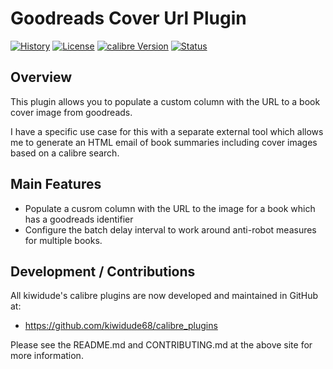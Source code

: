 # Goodreads Cover Url Plugin
[![History][changelog-image]][changelog-url] 
[![License][license-image]][license-url]
[![calibre Version][calibre-image]][calibre-url]
[![Status][status-image]][status-image] 

## Overview

This plugin allows you to populate a custom column with the URL to a book cover image from goodreads.

I have a specific use case for this with a separate external tool which allows me to generate an HTML email of book summaries including cover images based on a calibre search. 

## Main Features

- Populate a cusrom column with the URL to the image for a book which has a goodreads identifier
- Configure the batch delay interval to work around anti-robot measures for multiple books.

## Development / Contributions

All kiwidude's calibre plugins are now developed and maintained in GitHub at:
- https://github.com/kiwidude68/calibre_plugins

Please see the README.md and CONTRIBUTING.md at the above site for more information.


[changelog-image]: https://img.shields.io/badge/History-CHANGELOG-blue.svg
[changelog-url]: CHANGELOG.md

[license-image]: https://img.shields.io/badge/License-GPL-yellow.svg
[license-url]: ../LICENSE.md

[calibre-image]: https://img.shields.io/badge/calibre-2.0.0-green
[calibre-url]: https://www.calibre-ebook.com/

[status-image]: https://img.shields.io/badge/Status-Unreleased-red